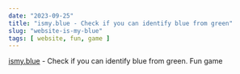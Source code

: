 ```yaml
---
date: "2023-09-25"
title: "ismy.blue - Check if you can identify blue from green"
slug: "website-is-my-blue"
tags: [ website, fun, game ]
---
```




[ismy.blue][1] - Check if you can identify blue from green. Fun game



   [1]: https://ismy.blue/
